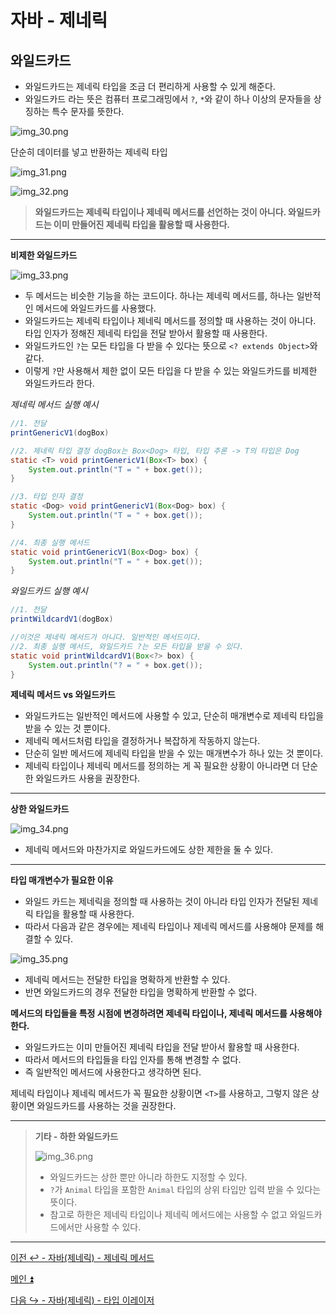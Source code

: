 # 자바 - 제네릭

## 와일드카드

- 와일드카드는 제네릭 타입을 조금 더 편리하게 사용할 수 있게 해준다.
- 와일드카드 라는 뜻은 컴퓨터 프로그래밍에서 `?`, `*`와 같이 하나 이상의 문자들을 상징하는 특수 문자를 뜻한다.

![img_30.png](image/img_30.png)

단순히 데이터를 넣고 반환하는 제네릭 타입

![img_31.png](image/img_31.png)

![img_32.png](image/img_32.png)

> **와일드카드는 제네릭 타입이나 제네릭 메서드를 선언하는 것이 아니다. 와일드카드는 이미 만들어진 제네릭 타입을 활용할 때 사용한다.**

---

**비제한 와일드카드**

![img_33.png](image/img_33.png)

- 두 메서드는 비슷한 기능을 하는 코드이다. 하나는 제네릭 메서드를, 하나는 일반적인 메서드에 와일드카드를 사용했다.
- 와일드카드는 제네릭 타입이나 제네릭 메서드를 정의할 때 사용하는 것이 아니다. 타입 인자가 정해진 제네릭 타입을 전달 받아서 활용할 때 사용한다.
- 와일드카드인 `?`는 모든 타입을 다 받을 수 있다는 뜻으로 `<? extends Object>`와 같다.
- 이렇게 `?`만 사용해서 제한 없이 모든 타입을 다 받을 수 있는 와일드카드를 비제한 와일드카드라 한다.

_제네릭 메서드 실행 예시_

```java
//1. 전달
printGenericV1(dogBox)

//2. 제네릭 타입 결정 dogBox는 Box<Dog> 타입, 타입 추론 -> T의 타입은 Dog 
static <T> void printGenericV1(Box<T> box) {
    System.out.println("T = " + box.get()); 
}

//3. 타입 인자 결정
static <Dog> void printGenericV1(Box<Dog> box) {
    System.out.println("T = " + box.get());
}

//4. 최종 실행 메서드
static void printGenericV1(Box<Dog> box) {
    System.out.println("T = " + box.get());
}
```

_와일드카드 실행 예시_
```java
//1. 전달
printWildcardV1(dogBox)

//이것은 제네릭 메서드가 아니다. 일반적인 메서드이다.
//2. 최종 실행 메서드, 와일드카드 ?는 모든 타입을 받을 수 있다. 
static void printWildcardV1(Box<?> box) {
    System.out.println("? = " + box.get()); 
}
```

**제네릭 메서드 vs 와일드카드**
- 와일드카드는 일반적인 메서드에 사용할 수 있고, 단순히 매개변수로 제네릭 타입을 받을 수 있는 것 뿐이다.
- 제네릭 메서드처럼 타입을 결정하거나 복잡하게 작동하지 않는다.
- 단순히 일반 메서드에 제네릭 타입을 받을 수 있는 매개변수가 하나 있는 것 뿐이다.
- 제네릭 타입이나 제네릭 메서드를 정의하는 게 꼭 필요한 상황이 아니라면 더 단순한 와일드카드 사용을 권장한다.

---

**상한 와일드카드**

![img_34.png](image/img_34.png)

- 제네릭 메서드와 마찬가지로 와일드카드에도 상한 제한을 둘 수 있다.

---

**타입 매개변수가 필요한 이유**

- 와일드 카드는 제네릭을 정의할 때 사용하는 것이 아니라 타입 인자가 전달된 제네릭 타입을 활용할 때 사용한다.
- 따라서 다음과 같은 경우에는 제네릭 타입이나 제네릭 메서드를 사용해야 문제를 해결할 수 있다.

![img_35.png](image/img_35.png)

- 제네릭 메서드는 전달한 타입을 명확하게 반환할 수 있다.
- 반면 와일드카드의 경우 전달한 타입을 명확하게 반환할 수 없다.

**메서드의 타입들을 특정 시점에 변경하려면 제네릭 타입이나, 제네릭 메서드를 사용해야 한다.**
- 와일드카드는 이미 만들어진 제네릭 타입을 전달 받아서 활용할 때 사용한다.
- 따라서 메서드의 타입들을 타입 인자를 통해 변경할 수 없다.
- 즉 일반적인 메서드에 사용한다고 생각하면 된다.

제네릭 타입이나 제네릭 메서드가 꼭 필요한 상황이면 `<T>`를 사용하고, 그렇지 않은 상황이면 와일드카드를 사용하는 것을 권장한다.

---

> **기타 - 하한 와일드카드**
> 
> ![img_36.png](image/img_36.png)
> 
> - 와일드카드는 상한 뿐만 아니라 하한도 지정할 수 있다.
> - `?`가 `Animal` 타입을 포함한 `Animal` 타입의 상위 타입만 입력 받을 수 있다는 뜻이다.
> - 참고로 하한은 제네릭 타입이나 제네릭 메서드에는 사용할 수 없고 와일드카드에서만 사용할 수 있다.

---

[이전 ↩️ - 자바(제네릭) - 제네릭 메서드](https://github.com/genesis12345678/TIL/blob/main/Java/mid_2/generic/%EB%A9%94%EC%84%9C%EB%93%9C.md)

[메인 ⏫](https://github.com/genesis12345678/TIL/blob/main/Java/mid_2/Main.md)

[다음 ↪️ - 자바(제네릭) - 타입 이레이저](https://github.com/genesis12345678/TIL/blob/main/Java/mid_2/generic/%EC%9D%B4%EB%A0%88%EC%9D%B4%EC%A0%80.md)